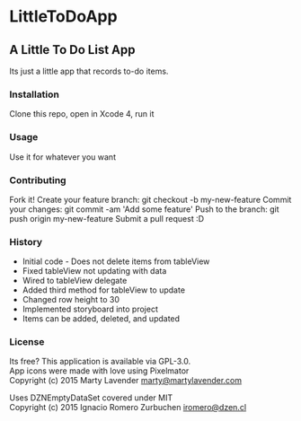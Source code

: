 # LittleToDoApp
## A Little To Do List App


Its just a little app that records to-do items. 

### Installation

Clone this repo, open in Xcode 4, run it

### Usage

Use it for whatever you want

### Contributing

Fork it!
Create your feature branch: git checkout -b my-new-feature
Commit your changes: git commit -am 'Add some feature'
Push to the branch: git push origin my-new-feature
Submit a pull request :D

### History

* Initial code - Does not delete items from tableView 
* Fixed tableView not updating with data
* Wired to tableView delegate
* Added third method for tableView to update
* Changed row height to 30
* Implemented storyboard into project
* Items can be added, deleted, and updated

### License

Its free?
This application is available via GPL-3.0.  
App icons were made with love using Pixelmator  
Copyright (c) 2015 Marty Lavender marty@martylavender.com

Uses DZNEmptyDataSet covered under MIT   
Copyright (c) 2015 Ignacio Romero Zurbuchen iromero@dzen.cl
